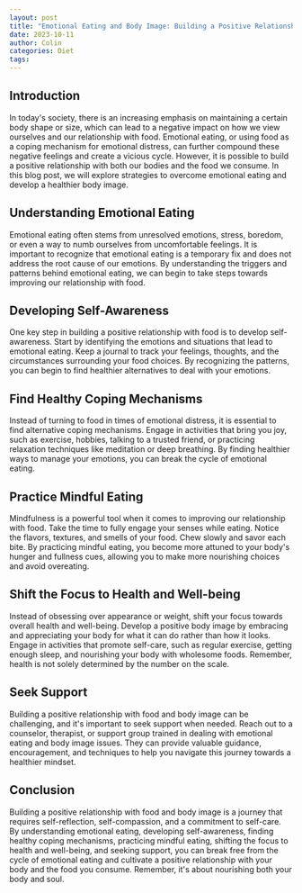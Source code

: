 ```yaml
---
layout: post
title: "Emotional Eating and Body Image: Building a Positive Relationship"
date: 2023-10-11
author: Colin
categories: Diet
tags: 
---
```


## Introduction

In today's society, there is an increasing emphasis on maintaining a certain body shape or size, which can lead to a negative impact on how we view ourselves and our relationship with food. Emotional eating, or using food as a coping mechanism for emotional distress, can further compound these negative feelings and create a vicious cycle. However, it is possible to build a positive relationship with both our bodies and the food we consume. In this blog post, we will explore strategies to overcome emotional eating and develop a healthier body image.

## Understanding Emotional Eating

Emotional eating often stems from unresolved emotions, stress, boredom, or even a way to numb ourselves from uncomfortable feelings. It is important to recognize that emotional eating is a temporary fix and does not address the root cause of our emotions. By understanding the triggers and patterns behind emotional eating, we can begin to take steps towards improving our relationship with food.

## Developing Self-Awareness

One key step in building a positive relationship with food is to develop self-awareness. Start by identifying the emotions and situations that lead to emotional eating. Keep a journal to track your feelings, thoughts, and the circumstances surrounding your food choices. By recognizing the patterns, you can begin to find healthier alternatives to deal with your emotions.

## Find Healthy Coping Mechanisms

Instead of turning to food in times of emotional distress, it is essential to find alternative coping mechanisms. Engage in activities that bring you joy, such as exercise, hobbies, talking to a trusted friend, or practicing relaxation techniques like meditation or deep breathing. By finding healthier ways to manage your emotions, you can break the cycle of emotional eating.

## Practice Mindful Eating

Mindfulness is a powerful tool when it comes to improving our relationship with food. Take the time to fully engage your senses while eating. Notice the flavors, textures, and smells of your food. Chew slowly and savor each bite. By practicing mindful eating, you become more attuned to your body's hunger and fullness cues, allowing you to make more nourishing choices and avoid overeating.

## Shift the Focus to Health and Well-being

Instead of obsessing over appearance or weight, shift your focus towards overall health and well-being. Develop a positive body image by embracing and appreciating your body for what it can do rather than how it looks. Engage in activities that promote self-care, such as regular exercise, getting enough sleep, and nourishing your body with wholesome foods. Remember, health is not solely determined by the number on the scale.

## Seek Support

Building a positive relationship with food and body image can be challenging, and it's important to seek support when needed. Reach out to a counselor, therapist, or support group trained in dealing with emotional eating and body image issues. They can provide valuable guidance, encouragement, and techniques to help you navigate this journey towards a healthier mindset.

## Conclusion

Building a positive relationship with food and body image is a journey that requires self-reflection, self-compassion, and a commitment to self-care. By understanding emotional eating, developing self-awareness, finding healthy coping mechanisms, practicing mindful eating, shifting the focus to health and well-being, and seeking support, you can break free from the cycle of emotional eating and cultivate a positive relationship with your body and the food you consume. Remember, it's about nourishing both your body and soul.